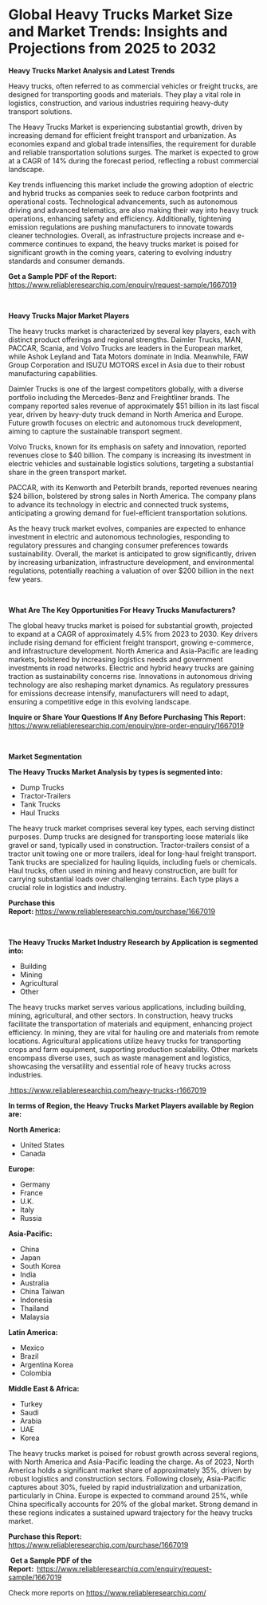<p><h1>Global Heavy Trucks Market Size and Market Trends: Insights and Projections from 2025 to 2032</h1></p><p><strong>Heavy Trucks Market Analysis and Latest Trends</strong></p>
<p><p>Heavy trucks, often referred to as commercial vehicles or freight trucks, are designed for transporting goods and materials. They play a vital role in logistics, construction, and various industries requiring heavy-duty transport solutions. </p><p>The Heavy Trucks Market is experiencing substantial growth, driven by increasing demand for efficient freight transport and urbanization. As economies expand and global trade intensifies, the requirement for durable and reliable transportation solutions surges. The market is expected to grow at a CAGR of 14% during the forecast period, reflecting a robust commercial landscape.</p><p>Key trends influencing this market include the growing adoption of electric and hybrid trucks as companies seek to reduce carbon footprints and operational costs. Technological advancements, such as autonomous driving and advanced telematics, are also making their way into heavy truck operations, enhancing safety and efficiency. Additionally, tightening emission regulations are pushing manufacturers to innovate towards cleaner technologies. Overall, as infrastructure projects increase and e-commerce continues to expand, the heavy trucks market is poised for significant growth in the coming years, catering to evolving industry standards and consumer demands.</p></p>
<p><strong>Get a Sample PDF of the Report:&nbsp;</strong> <a href="https://www.reliableresearchiq.com/enquiry/request-sample/1667019?utm_campaign=2302&utm_medium=2&utm_source=Github&utm_content=ia&utm_term=06032025&utm_id=heavy-trucks">https://www.reliableresearchiq.com/enquiry/request-sample/1667019</a></p>
<p>&nbsp;</p>
<p><strong>Heavy Trucks Major Market Players</strong></p>
<p><p>The heavy trucks market is characterized by several key players, each with distinct product offerings and regional strengths. Daimler Trucks, MAN, PACCAR, Scania, and Volvo Trucks are leaders in the European market, while Ashok Leyland and Tata Motors dominate in India. Meanwhile, FAW Group Corporation and ISUZU MOTORS excel in Asia due to their robust manufacturing capabilities. </p><p>Daimler Trucks is one of the largest competitors globally, with a diverse portfolio including the Mercedes-Benz and Freightliner brands. The company reported sales revenue of approximately $51 billion in its last fiscal year, driven by heavy-duty truck demand in North America and Europe. Future growth focuses on electric and autonomous truck development, aiming to capture the sustainable transport segment.</p><p>Volvo Trucks, known for its emphasis on safety and innovation, reported revenues close to $40 billion. The company is increasing its investment in electric vehicles and sustainable logistics solutions, targeting a substantial share in the green transport market.</p><p>PACCAR, with its Kenworth and Peterbilt brands, reported revenues nearing $24 billion, bolstered by strong sales in North America. The company plans to advance its technology in electric and connected truck systems, anticipating a growing demand for fuel-efficient transportation solutions.</p><p>As the heavy truck market evolves, companies are expected to enhance investment in electric and autonomous technologies, responding to regulatory pressures and changing consumer preferences towards sustainability. Overall, the market is anticipated to grow significantly, driven by increasing urbanization, infrastructure development, and environmental regulations, potentially reaching a valuation of over $200 billion in the next few years.</p></p>
<p>&nbsp;</p>
<p><strong>What Are The Key Opportunities For Heavy Trucks Manufacturers?</strong></p>
<p><p>The global heavy trucks market is poised for substantial growth, projected to expand at a CAGR of approximately 4.5% from 2023 to 2030. Key drivers include rising demand for efficient freight transport, growing e-commerce, and infrastructure development. North America and Asia-Pacific are leading markets, bolstered by increasing logistics needs and government investments in road networks. Electric and hybrid heavy trucks are gaining traction as sustainability concerns rise. Innovations in autonomous driving technology are also reshaping market dynamics. As regulatory pressures for emissions decrease intensify, manufacturers will need to adapt, ensuring a competitive edge in this evolving landscape.</p></p>
<p><strong>Inquire or Share Your Questions If Any Before Purchasing This Report:</strong> <a href="https://www.reliableresearchiq.com/enquiry/pre-order-enquiry/1667019?utm_campaign=2302&utm_medium=2&utm_source=Github&utm_content=ia&utm_term=06032025&utm_id=heavy-trucks">https://www.reliableresearchiq.com/enquiry/pre-order-enquiry/1667019</a></p>
<p>&nbsp;</p>
<p><strong>Market Segmentation</strong></p>
<p><strong>The Heavy Trucks Market Analysis by types is segmented into:</strong></p>
<p><ul><li>Dump Trucks</li><li>Tractor-Trailers</li><li>Tank Trucks</li><li>Haul Trucks</li></ul></p>
<p><p>The heavy truck market comprises several key types, each serving distinct purposes. Dump trucks are designed for transporting loose materials like gravel or sand, typically used in construction. Tractor-trailers consist of a tractor unit towing one or more trailers, ideal for long-haul freight transport. Tank trucks are specialized for hauling liquids, including fuels or chemicals. Haul trucks, often used in mining and heavy construction, are built for carrying substantial loads over challenging terrains. Each type plays a crucial role in logistics and industry.</p></p>
<p><strong>Purchase this Report:&nbsp;</strong><a href="https://www.reliableresearchiq.com/purchase/1667019?utm_campaign=2302&utm_medium=2&utm_source=Github&utm_content=ia&utm_term=06032025&utm_id=heavy-trucks">https://www.reliableresearchiq.com/purchase/1667019</a></p>
<p>&nbsp;</p>
<p><strong>The Heavy Trucks Market Industry Research by Application is segmented into:</strong></p>
<p><ul><li>Building</li><li>Mining</li><li>Agricultural</li><li>Other</li></ul></p>
<p><p>The heavy trucks market serves various applications, including building, mining, agricultural, and other sectors. In construction, heavy trucks facilitate the transportation of materials and equipment, enhancing project efficiency. In mining, they are vital for hauling ore and materials from remote locations. Agricultural applications utilize heavy trucks for transporting crops and farm equipment, supporting production scalability. Other markets encompass diverse uses, such as waste management and logistics, showcasing the versatility and essential role of heavy trucks across industries.</p></p>
<p><a href="https://www.reliableresearchiq.com/heavy-trucks-r1667019?utm_campaign=2302&utm_medium=2&utm_source=Github&utm_content=ia&utm_term=06032025&utm_id=heavy-trucks">&nbsp;https://www.reliableresearchiq.com/heavy-trucks-r1667019</a></p>
<p><strong>In terms of Region, the Heavy Trucks Market Players available by Region are:</strong></p>
<p>
    <p> <strong> North America: </strong>
        <ul>
            <li>United States</li>
            <li>Canada</li>
        </ul>
        </p> 
    <p> <strong> Europe: </strong>
        <ul>
            <li>Germany</li>
            <li>France</li>
            <li>U.K.</li>
            <li>Italy</li>
            <li>Russia</li>
        </ul>
        </p> 
    <p> <strong> Asia-Pacific: </strong>
        <ul>
            <li>China</li>
            <li>Japan</li>
            <li>South Korea</li>
            <li>India</li>
            <li>Australia</li>
            <li>China Taiwan</li>
            <li>Indonesia</li>
            <li>Thailand</li>
            <li>Malaysia</li>
        </ul>
        </p> 
    <p> <strong> Latin America: </strong>
        <ul>
            <li>Mexico</li>
            <li>Brazil</li>
            <li>Argentina Korea</li>
            <li>Colombia</li>
        </ul>
        </p> 
    <p> <strong> Middle East & Africa: </strong>
        <ul>
            <li>Turkey</li>
            <li>Saudi</li>
            <li>Arabia</li>
            <li>UAE</li>
            <li>Korea</li>
        </ul>
    </p>
    </p>
<p><p>The heavy trucks market is poised for robust growth across several regions, with North America and Asia-Pacific leading the charge. As of 2023, North America holds a significant market share of approximately 35%, driven by robust logistics and construction sectors. Following closely, Asia-Pacific captures about 30%, fueled by rapid industrialization and urbanization, particularly in China. Europe is expected to command around 25%, while China specifically accounts for 20% of the global market. Strong demand in these regions indicates a sustained upward trajectory for the heavy trucks market.</p></p>
<p><strong>Purchase this Report: </strong><a href="https://www.reliableresearchiq.com/purchase/1667019?utm_campaign=2302&utm_medium=2&utm_source=Github&utm_content=ia&utm_term=06032025&utm_id=heavy-trucks">https://www.reliableresearchiq.com/purchase/1667019</a></p>
<p>&nbsp;<strong>Get a Sample PDF of the Report:&nbsp;&nbsp;</strong><a href="https://www.reliableresearchiq.com/enquiry/request-sample/1667019?utm_campaign=2302&utm_medium=2&utm_source=Github&utm_content=ia&utm_term=06032025&utm_id=heavy-trucks">https://www.reliableresearchiq.com/enquiry/request-sample/1667019</a></p>
<p><strong></strong></p>
<p>Check more reports on <a href="https://www.reliableresearchiq.com/?utm_campaign=2302&utm_medium=2&utm_source=Github&utm_content=ia&utm_term=06032025&utm_id=heavy-trucks">https://www.reliableresearchiq.com/</a></p>